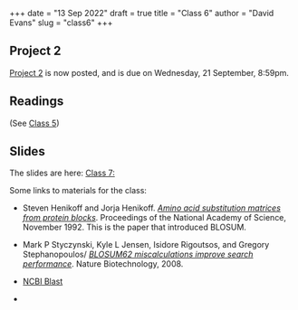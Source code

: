 +++
date = "13 Sep 2022"
draft = true
title = "Class 6"
author = "David Evans"
slug = "class6"
+++

## Project 2

[Project 2](/project2) is now posted, and is due on Wednesday, 21
September, 8:59pm.

## Readings

(See [Class 5](/class5))

## Slides

The slides are here: [Class 7: ]()

Some links to materials for the class:

- Steven Henikoff and Jorja Henikoff. [_Amino acid substitution matrices from protein blocks_](https://www.ncbi.nlm.nih.gov/pmc/articles/PMC50453/pdf/pnas01096-0363.pdf). Proceedings of the National Academy of Science, November 1992. This is the paper that introduced BLOSUM.

- Mark P Styczynski, Kyle L Jensen, Isidore Rigoutsos, and Gregory Stephanopoulos/ [_BLOSUM62 miscalculations improve search performance_](https://www.nature.com/articles/nbt0308-274). Nature Biotechnology, 2008.

- [NCBI Blast](https://blast.ncbi.nlm.nih.gov/Blast.cgi)

- 